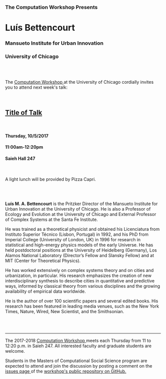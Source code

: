 




<br>

<h3 class=pfblock-header> The Computation Workshop Presents </h3>

<h1 class=pfblock-header3> Luís Bettencourt </h1>
<h3 class=pfblock-header3> Mansueto Institute for Urban Innovation </h3>
<h3 class=pfblock-header3> University of Chicago </h3>

<br><br>



<p class=pfblock-header3>The <a href="https://macss.uchicago.edu/content/computation-workshop"> Computation Workshop </a> at the University of Chicago cordially invites you to attend next week's talk:</p>

<br>

<div class=pfblock-header3>
<h2 class=pfblock-header> 
  <a href="https://github.com/uchicago-computation-workshop/luis_bettencourt/blob/master/2017__bettencourt__title_of_talk.pdf" >Title of Talk</a>
</h2>

<br>
</div>

<h4 class=pfblock-header3> Thursday, 10/5/2017 </h4>
<h4 class=pfblock-header3> 11:00am-12:20pm </h4>
<h4 class=pfblock-header3> Saieh Hall 247 </h4>

<br>

<p class=pfblock-header3>A light lunch will be provided by Pizza Capri.</p>

<br><br>

<!--Insert Faculty Bio Here-->
<div class=footertext2>


  **Luís M. A. Bettencourt** is the Pritzker Director of the Mansueto Institute for Urban Innovation at the University of Chicago. He is also a Professor of Ecology and Evolution at the University of Chicago and External Professor of Complex Systems at the Santa Fe Institute. 
  
  He was trained as a theoretical physicist and obtained his Licenciatura from Instituto Superior Técnico (Lisbon, Portugal) in 1992, and his PhD from Imperial College (University of London, UK) in 1996 for research in statistical and high-energy physics models of the early Universe.  He has held postdoctoral positions at the University of Heidelberg (Germany), Los Alamos National Laboratory (Director’s Fellow and Slansky Fellow) and at MIT (Center for Theoretical Physics).
  
  He has worked extensively on complex systems theory and on cities and urbanization, in particular. His research emphasizes the creation of new interdisciplinary synthesis to describe cities in quantitative and predictive ways, informed by classical theory from various disciplines and the growing availability of empirical data worldwide. 
  
  He is the author of over 100 scientific papers and several edited books. His research has been featured in leading media venues, such as the New York Times, Nature, Wired, New Scientist, and the Smithsonian. 


</div>
<br><br>

---

<p class=footertext> The 2017-2018 <a href="https://macss.uchicago.edu/content/computation-workshop"> Computation Workshop </a> meets each Thursday from 11 to 12:20 p.m. in Saieh 247. All interested faculty and graduate students are welcome.</p> 


<p class=footertext>Students in the Masters of Computational Social Science program are expected to attend and join the discussion by posting a comment on the <a href="https://github.com/uchicago-computation-workshop/luis_bettencourt/issues"> issues page </a> of the <a href="https://github.com/uchicago-computation-workshop"> workshop's public repository on GitHub.</a></p>
